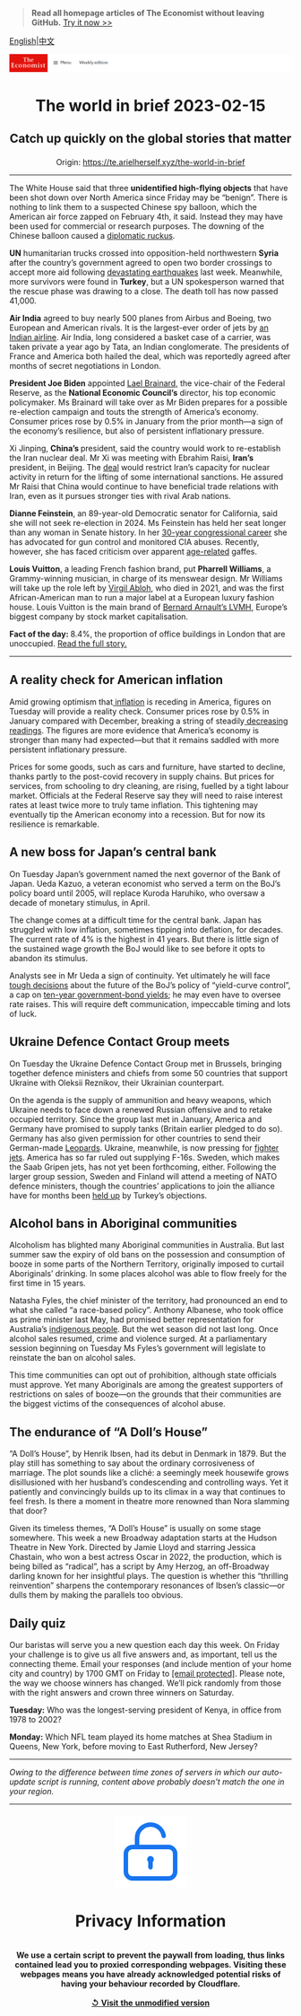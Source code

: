> **Read all homepage articles of The Economist without leaving GitHub.** [Try it now >>](https://arielherself.github.io/te)

[English](https://github.com/arielherself/espresso/blob/main/README.md)|[中文](https://github-com.translate.goog/arielherself/espresso/blob/main/README.md?_x_tr_sl=en&_x_tr_tl=zh-CN&_x_tr_hl=zh-CN&_x_tr_pto=wapp)



![The Economist](menubar.png)

# <p align="center">The world in brief 2023-02-15</p>

## <p align="center">Catch up quickly on the global stories that matter</p>

<p align="center">Origin: <a href="https://te.arielherself.xyz/the-world-in-brief">https://te.arielherself.xyz/the-world-in-brief</a><hr>

The White House said that three <strong>unidentified high-flying objects</strong> that have been shot down over North America since Friday may be “benign”. There is nothing to link them to a suspected Chinese spy balloon, which the American air force zapped on February 4th, it said. Instead they may have been used for commercial or research purposes. The downing of the Chinese balloon caused a [diplomatic ruckus](https://te.arielherself.xyz/leaders/2023/02/09/cold-war-lessons-from-chinas-spy-balloon).

<strong>UN</strong> humanitarian trucks crossed into opposition-held northwestern <strong>Syria </strong>after the country’s government agreed to open two border crossings to accept more aid following [devastating earthquakes](https://te.arielherself.xyz/europe/2023/02/09/the-earthquakes-in-turkey-and-syria-have-shaken-both-countries) last week. Meanwhile, more survivors were found in <strong>Turkey</strong>, but a UN spokesperson warned that the rescue phase was drawing to a close. The death toll has now passed 41,000.

<strong>Air India</strong> agreed to buy nearly 500 planes from Airbus and Boeing, two European and American rivals. It is the largest-ever order of jets by [an Indian airline](https://te.arielherself.xyz/business/2023/01/12/a-humiliating-incident-on-an-air-india-flight-triggers-outrage). Air India, long considered a basket case of a carrier, was taken private a year ago by Tata, an Indian conglomerate. The presidents of France and America both hailed the deal, which was reportedly agreed after months of secret negotiations in London.

<strong>President Joe Biden</strong> appointed [Lael Brainard](https://te.arielherself.xyz/the-economist-explains/2021/10/25/who-is-lael-brainard-the-incoming-vice-chair-of-the-fed), the vice-chair of the Federal Reserve, as the <strong>National Economic Council’s</strong> director, his top economic policymaker. Ms Brainard will take over as Mr Biden prepares for a possible re-election campaign and touts the strength of America’s economy. Consumer prices rose by 0.5% in January from the prior month—a sign of the economy’s resilience, but also of persistent inflationary pressure.

Xi Jinping, <strong>China’s </strong>president, said the country would work to re-establish the Iran nuclear deal. Mr Xi was meeting with Ebrahim Raisi, <strong>Iran’s</strong> president, in Beijing. The [deal](https://te.arielherself.xyz/the-economist-explains/2021/11/23/what-is-the-jcpoa-the-deal-meant-to-restrict-irans-nuclear-activity) would restrict Iran’s capacity for nuclear activity in return for the lifting of some international sanctions. He assured Mr Raisi that China would continue to have beneficial trade relations with Iran, even as it pursues stronger ties with rival Arab nations.

<strong>Dianne Feinstein</strong>, an 89-year-old Democratic senator for California, said she will not seek re-election in 2024. Ms Feinstein has held her seat longer than any woman in Senate history. In her [30-year congressional career](https://te.arielherself.xyz/democracy-in-america/2018/02/27/california-democrats-snub-dianne-feinstein) she has advocated for gun control and monitored CIA abuses. Recently, however, she has faced criticism over apparent [age-related](https://te.arielherself.xyz/graphic-detail/2022/09/21/why-are-american-lawmakers-so-old) gaffes.

<strong>Louis Vuitton</strong>, a leading French fashion brand, put <strong>Pharrell Williams</strong>, a Grammy-winning musician, in charge of its menswear design. Mr Williams will take up the role left by [Virgil Abloh](https://te.arielherself.xyz/business/2022/10/06/fashion-gets-a-modern-makeover), who died in 2021, and was the first African-American man to run a major label at a European luxury fashion house. Louis Vuitton is the main brand of [Bernard Arnault’s LVMH](https://te.arielherself.xyz/business/2022/12/20/how-bernard-arnault-became-the-worlds-richest-person), Europe’s biggest company by stock market capitalisation. 

<strong>Fact of the day: </strong>8.4%, the proportion of office buildings in London that are unoccupied. [Read the full story.](https://te.arielherself.xyz/finance-and-economics/2023/02/09/city-centres-from-offices-to-family-homes)

----------

## A reality check for American inflation

Amid growing optimism that[ inflation](https://te.arielherself.xyz/graphic-detail/2023/02/02/inflation-usually-hits-americas-poor-hardest-not-this-time) is receding in America, figures on Tuesday will provide a reality check. Consumer prices rose by 0.5% in January compared with December, breaking a string of steadily[ decreasing readings](https://te.arielherself.xyz/finance-and-economics/2022/12/13/americas-inflation-fever-may-be-breaking-at-last). The figures are more evidence that America’s economy is stronger than many had expected—but that it remains saddled with more persistent inflationary pressure.

Prices for some goods, such as cars and furniture, have started to decline, thanks partly to the post-covid recovery in supply chains. But prices for services, from schooling to dry cleaning, are rising, fuelled by a tight labour market. Officials at the Federal Reserve say they will need to raise interest rates at least twice more to truly tame inflation. This tightening may eventually tip the American economy into a recession. But for now its resilience is remarkable.

## A new boss for Japan’s central bank

On Tuesday Japan’s government named the next governor of the Bank of Japan. Ueda Kazuo, a veteran economist who served a term on the BoJ’s policy board until 2005, will replace Kuroda Haruhiko, who oversaw a decade of monetary stimulus, in April.

The change comes at a difficult time for the central bank. Japan has struggled with low inflation, sometimes tipping into deflation, for decades. The current rate of 4% is the highest in 41 years. But there is little sign of the sustained wage growth the BoJ would like to see before it opts to abandon its stimulus.  
  
 Analysts see in Mr Ueda a sign of continuity. Yet ultimately he will face [tough decisions](https://te.arielherself.xyz/finance-and-economics/2023/01/31/is-there-a-fix-for-japans-markets-mess) about the future of the BoJ’s policy of “yield-curve control”, a cap on [ten-year government-bond yields](https://te.arielherself.xyz/leaders/2023/02/02/the-bank-of-japan-should-stop-defending-its-cap-on-bond-yields); he may even have to oversee rate raises. This will require deft communication, impeccable timing and lots of luck.

## Ukraine Defence Contact Group meets

On Tuesday the Ukraine Defence Contact Group met in Brussels, bringing together defence ministers and chiefs from some 50 countries that support Ukraine with Oleksii Reznikov, their Ukrainian counterpart.   
  
 On the agenda is the supply of ammunition and heavy weapons, which Ukraine needs to face down a renewed Russian offensive and to retake occupied territory. Since the group last met in January, America and Germany have promised to supply tanks (Britain earlier pledged to do so). Germany has also given permission for other countries to send their German-made [Leopards](https://te.arielherself.xyz/the-economist-explains/2023/01/25/what-makes-germanys-leopard-2-tank-the-best-fit-for-ukraine). Ukraine, meanwhile, is now pressing for [fighter jets](https://te.arielherself.xyz/the-economist-explains/2023/02/01/why-does-ukraine-want-western-jets-and-will-it-get-them). America has so far ruled out supplying F-16s. Sweden, which makes the Saab Gripen jets, has not yet been forthcoming, either. Following the larger group session, Sweden and Finland will attend a meeting of NATO defence ministers, though the countries’ applications to join the alliance have for months been [held up](https://te.arielherself.xyz/europe/2023/02/02/a-burnt-koran-holds-back-sweden-and-finland-from-joining-nato) by Turkey’s objections.

## Alcohol bans in Aboriginal communities

Alcoholism has blighted many Aboriginal communities in Australia. But last summer saw the expiry of old bans on the possession and consumption of booze in some parts of the Northern Territory, originally imposed to curtail Aboriginals’ drinking. In some places alcohol was able to flow freely for the first time in 15 years.  
  
 Natasha Fyles, the chief minister of the territory, had pronounced an end to what she called “a race-based policy”. Anthony Albanese, who took office as prime minister last May, had promised better representation for Australia’s [indigenous people](https://te.arielherself.xyz/asia/2022/08/11/australias-leader-wants-to-include-aboriginals-in-the-constitution). But the wet season did not last long. Once alcohol sales resumed, crime and violence surged. At a parliamentary session beginning on Tuesday Ms Fyles’s government will legislate to reinstate the ban on alcohol sales.  
  
 This time communities can opt out of prohibition, although state officials must approve. Yet many Aboriginals are among the greatest supporters of restrictions⁠ on sales of booze—on the grounds that their communities are the biggest victims of the consequences of alcohol abuse.

## The endurance of “A Doll’s House”

“A Doll’s House”, by Henrik Ibsen, had its debut in Denmark in 1879. But the play still has something to say about the ordinary corrosiveness of marriage. The plot sounds like a cliché: a seemingly meek housewife grows disillusioned with her husband’s condescending and controlling ways. Yet it patiently and convincingly builds up to its climax in a way that continues to feel fresh. Is there a moment in theatre more renowned than Nora slamming that door?  
  
 Given its timeless themes, “A Doll’s House” is usually on some stage somewhere. This week a new Broadway adaptation starts at the Hudson Theatre in New York. Directed by Jamie Lloyd and starring Jessica Chastain, who won a best actress Oscar in 2022, the production, which is being billed as “radical”, has a script by Amy Herzog, an off-Broadway darling known for her insightful plays. The question is whether this “thrilling reinvention” sharpens the contemporary resonances of Ibsen’s classic—or dulls them by making the parallels too obvious.

## Daily quiz

Our baristas will serve you a new question each day this week. On Friday your challenge is to give us all five answers and, as important, tell us the connecting theme. Email your responses (and include mention of your home city and country) by 1700 GMT on Friday to [<span class="__cf_email__" data-cfemail="1c4d697566596f6c6e796f6f735c797f73727371756f68327f7371">[email&#160;protected]</span>](https://mail.google.com/mail/?view=cm&amp;fs=1&amp;tf=1&amp;to=QuizEspresso@te.arielherself.xyz). Please note, the way we choose winners has changed. We’ll pick randomly from those with the right answers and crown three winners on Saturday.

<strong>Tuesday:</strong> Who was the longest-serving president of Kenya, in office from 1978 to 2002?

<strong>Monday:</strong> Which NFL team played its home matches at Shea Stadium in Queens, New York, before moving to East Rutherford, New Jersey?

----------

*Owing to the difference between time zones of servers in which our auto-update script is running, content above probably doesn't match the one in your region.*

|<br><div align="center"><img src="unlock.png" /><h1>Privacy Information</h1></div></br>We use a certain script to prevent the paywall from loading, thus links contained lead you to proxied corresponding webpages. Visiting these webpages means you have already acknowledged potential risks of having your behaviour recorded by Cloudflare.<br><br>[&#x21BA; Visit the unmodified version](README.raw.md)<br><br>|
|-----|
